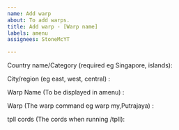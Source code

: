 ```yaml
---
name: Add warp
about: To add warps.
title: Add warp - [Warp name]
labels: amenu
assignees: StoneMcYT

---
```


Country name/Category (required eg Singapore, islands):

City/region (eg east, west, central) :

Warp Name (To be displayed in amenu) :

Warp (The warp command eg warp my,Putrajaya) :

tpll cords (The cords when running /tpll):
